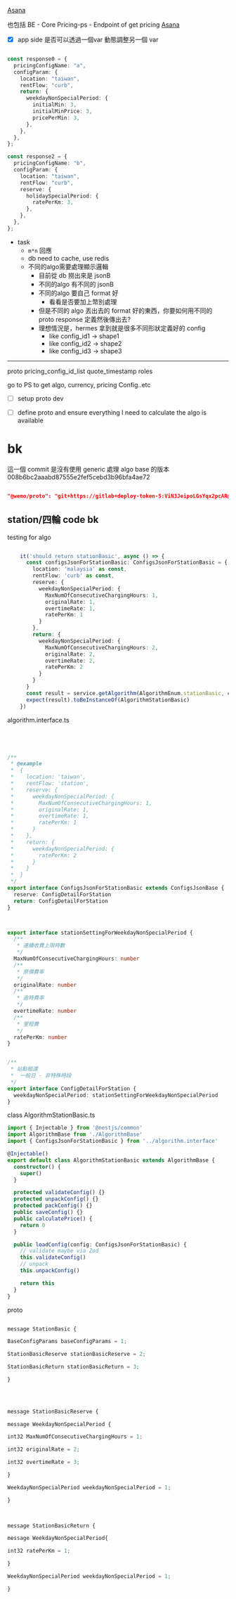 [Asana](https://app.asana.com/0/1206177962100119/1207795409156791/f)


也包括 
BE - Core Pricing-ps - Endpoint of get pricing
[Asana](https://app.asana.com/0/1206177962100119/1207795409156788/f)



- [x] app side 是否可以透過一個var 動態調整另一個 var
```ts fold

const response0 = {
  pricingConfigName: "a",
  configParam: {
    location: "taiwan",
    rentFlow: "curb",
    return: {
      weekdayNonSpecialPeriod: {
        initialMin: 3,
        initialMinPrice: 3,
        pricePerMin: 3,
      },
    },
  },
};

const response2 = {
  pricingConfigName: "b",
  configParam: {
    location: "taiwan",
    rentFlow: "curb",
    reserve: {
      holidaySpecialPeriod: {
        ratePerKm: 3,
      },
    },
  },
};


```





- task
	- `m*n` 回應
	- db need to cache, use redis
	- 不同的algo需要處理顯示邏輯
		- 目前從 db 撈出來是 jsonB
		- 不同的algo 有不同的 jsonB
		- 不同的algo 要自己 format 好
			- 看看是否要加上幣別處理
		- 但是不同的 algo 丟出去的 format 好的東西，你要如何用不同的 proto response 定義然後傳出去?
		- 理想情況是，hermes 拿到就是很多不同形狀定義好的 config
			- like config_id1 -> shape1
			- like config_id2 -> shape2
			- like config_id3 -> shape3





---

proto
pricing_config_id_list
quote_timestamp
roles

go to PS to get algo, currency, pricing Config..etc


- [ ] setup proto dev
- [ ] define proto and ensure everything I need to calculate the algo is available





# bk





這一個 commit 是沒有使用 generic 處理 algo base 的版本
008b6bc2aaabd87555e2fef5cebd3b96bfa4ae72


```json

"@wemo/proto": "git+https://gitlab+deploy-token-5:ViN3JeipoLGsYqx2pcAR@athena.wemoscooter.com/wemo/proto.git#feat/pricing-service-add-pricing-pricingConfigs",

```



## station/四輪 code bk 



testing for algo
```ts fold

    it('should return stationBasic', async () => {
      const configsJsonForStationBasic: ConfigsJsonForStationBasic = {
        location: 'malaysia' as const,
        rentFlow: 'curb' as const,
        reserve: {
          weekdayNonSpecialPeriod: {
            MaxNumOfConsecutiveChargingHours: 1,
            originalRate: 1,
            overtimeRate: 1,
            ratePerKm: 1
          }
        },
        return: {
          weekdayNonSpecialPeriod: {
            MaxNumOfConsecutiveChargingHours: 2,
            originalRate: 2,
            overtimeRate: 2,
            ratePerKm: 2
          }
        }
      }
      const result = service.getAlgorithm(AlgorithmEnum.stationBasic, configsJsonForStationBasic)
      expect(result).toBeInstanceOf(AlgorithmStationBasic)
    })

```

algorithm.interface.ts
```ts fold




/**
 * @example
 *  {
 *    location: 'taiwan',
 *    rentFlow: 'station',
 *    reserve: {
 *      weekdayNonSpecialPeriod: {
 *        MaxNumOfConsecutiveChargingHours: 1,
 *        originalRate: 1,
 *        overtimeRate: 1,
 *        ratePerKm: 1
 *      }
 *    },
 *    return: {
 *      weekdayNonSpecialPeriod: {
 *        ratePerKm: 2
 *      }
 *    }
 *  }
 */
export interface ConfigsJsonForStationBasic extends ConfigsJsonBase {
  reserve: ConfigDetailForStation
  return: ConfigDetailForStation
}



export interface stationSettingForWeekdayNonSpecialPeriod {
  /**
   * 連續收費上限時數
   */
  MaxNumOfConsecutiveChargingHours: number
  /**
   * 原價費率
   */
  originalRate: number
  /**
   * 逾時費率
   */
  overtimeRate: number
  /**
   * 里程費
   */
  ratePerKm: number
}


/**
 * 站點租還
 *  一般日 - 非特殊時段
 */
export interface ConfigDetailForStation {
  weekdayNonSpecialPeriod: stationSettingForWeekdayNonSpecialPeriod
}


```

class AlgorithmStationBasic.ts
```ts fold
import { Injectable } from '@nestjs/common'
import AlgorithmBase from './AlgorithmBase'
import { ConfigsJsonForStationBasic } from '../algorithm.interface'

@Injectable()
export default class AlgorithmStationBasic extends AlgorithmBase {
  constructor() {
    super()
  }

  protected validateConfig() {}
  protected unpackConfig() {}
  protected packConfig() {}
  public saveConfig() {}
  public calculatePrice() {
    return 0
  }

  public loadConfig(config: ConfigsJsonForStationBasic) {
    // validate maybe via Zod
    this.validateConfig()
    // unpack
    this.unpackConfig()

    return this
  }
}

```

proto
```ts fold

message StationBasic {

BaseConfigParams baseConfigParams = 1;

StationBasicReserve stationBasicReserve = 2;

StationBasicReturn stationBasicReturn = 3;

}

  
  

message StationBasicReserve {

message WeekdayNonSpecialPeriod {

int32 MaxNumOfConsecutiveChargingHours = 1;

int32 originalRate = 2;

int32 overtimeRate = 3;

}

WeekdayNonSpecialPeriod weekdayNonSpecialPeriod = 1;

}

  

message StationBasicReturn {

message WeekdayNonSpecialPeriod{

int32 ratePerKm = 1;

}

WeekdayNonSpecialPeriod weekdayNonSpecialPeriod = 1;

}

```